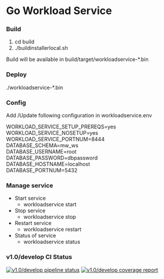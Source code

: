 # Go Workload Service

### Build
1. cd build
2. ./buildinstallerlocal.sh

Build will be available in build/target/workloadservice-*.bin

### Deploy
./workloadservice-*.bin

### Config
Add /Update following configuration in workloadservice.env

WORKLOAD_SERVICE_SETUP_PREREQS=yes <br />
WORKLOAD_SERVICE_NOSETUP=yes <br />
WORKLOAD_SERVICE_PORTNUM=8444 <br />
DATABASE_SCHEMA=mw_ws <br />
DATABASE_USERNAME=root <br />
DATABASE_PASSWORD=dbpassword <br />
DATABASE_HOSTNAME=localhost <br />
DATABASE_PORTNUM=5432 <br />

### Manage service
* Start service
    * workloadservice start
* Stop service
    * workloadservice stop
* Restart service
    * workloadservice restart
* Status of service
    * workloadservice status

### v1.0/develop CI Status
[![v1.0/develop pipeline status](https://gitlab.devtools.intel.com/sst/isecl/workload-service/badges/v1.0/develop/pipeline.svg)](https://gitlab.devtools.intel.com/sst/isecl/workload-service/commits/v1.0/develop)
[![v1.0/develop coverage report](https://gitlab.devtools.intel.com/sst/isecl/workload-service/badges/v1.0/develop/coverage.svg)](https://gitlab.devtools.intel.com/sst/isecl/workload-service/commits/v1.0/develop)

